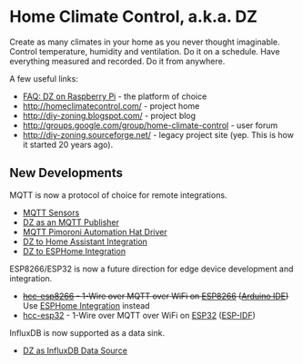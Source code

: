 Home Climate Control, a.k.a. DZ
==

Create as many climates in your home as you never thought imaginable.
Control temperature, humidity and ventilation.
Do it on a schedule.
Have everything measured and recorded.
Do it from anywhere.

A few useful links:

* [FAQ: DZ on Raspberry Pi](https://github.com/home-climate-control/dz/wiki/FAQ:-DZ-on-Raspberry-Pi) - the platform of choice
* http://homeclimatecontrol.com/ - project home
* http://diy-zoning.blogspot.com/ - project blog
* http://groups.google.com/group/home-climate-control - user forum
* http://diy-zoning.sourceforge.net/ - legacy project site (yep. This is how it started 20 years ago).

## New Developments

MQTT is now a protocol of choice for remote integrations.

* [MQTT Sensors](https://github.com/home-climate-control/dz/wiki/HOWTO:-MQTT-Sensors)
* [DZ as an MQTT Publisher](https://github.com/home-climate-control/dz/wiki/HOWTO:-DZ-as-an-MQTT-Publisher)
* [MQTT Pimoroni Automation Hat Driver](https://github.com/climategadgets/mqtt-automation-hat-go)
* [DZ to Home Assistant Integration](https://github.com/home-climate-control/dz/wiki/HOWTO:-DZ-to-Home-Assistant-integration)
* [DZ to ESPHome Integration](https://github.com/home-climate-control/dz/wiki/HOWTO:-DZ-to-ESPHome-integration)

ESP8266/ESP32 is now a future direction for edge device development and integration.

* ~~[hcc-esp8266](https://github.com/home-climate-control/hcc-esp8266) - 1-Wire over MQTT over WiFi on [ESP8266](https://en.wikipedia.org/wiki/ESP8266) ([Arduino IDE](https://github.com/esp8266/Arduino))~~ Use [ESPHome Integration](https://github.com/home-climate-control/dz/wiki/HOWTO:-DZ-to-ESPHome-integration) instead
* [hcc-esp32](https://github.com/home-climate-control/hcc-esp32) - 1-Wire over MQTT over WiFi on [ESP32](https://en.wikipedia.org/wiki/ESP32) ([ESP-IDF](https://github.com/espressif/esp-idf))

InfluxDB is now supported as a data sink.

* [DZ as InfluxDB Data Source](https://github.com/home-climate-control/dz/wiki/HOWTO:-DZ-as-InfluxDB-Data-Source)

